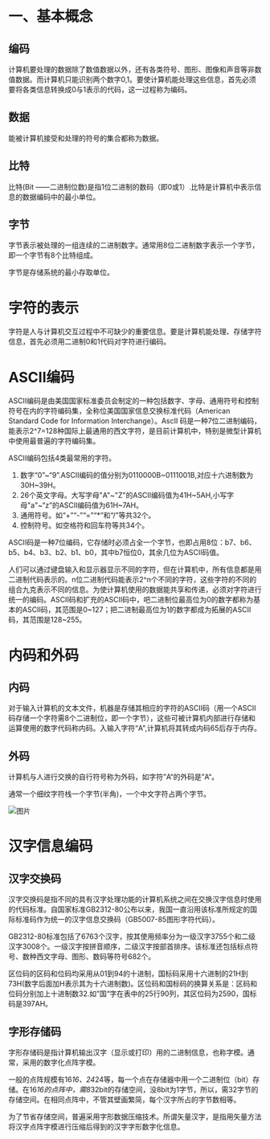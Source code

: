 # 一、基本概念
## 编码
计算机要处理的数据除了数值数据以外，还有各类符号、图形、图像和声音等非数值数据。而计算机只能识别两个数字0,1。要使计算机能处理这些信息，首先必须要将各类信息转换成0与1表示的代码，这一过程称为编码。

## 数据
能被计算机接受和处理的符号的集合都称为数据。

## 比特
比特(Bit ——二进制位数)是指1位二进制的数码（即0或1）.比特是计算机中表示信息的数据编码中的最小单位。

## 字节
字节表示被处理的一组连续的二进制数字。通常用8位二进制数字表示一个字节，即一个字节有8个比特组成。

字节是存储系统的最小存取单位。

# 字符的表示
字符是人与计算机交互过程中不可缺少的重要信息。要是计算机能处理、存储字符信息，首先必须用二进制0和1代码对字符进行编码。

# ASCII编码
ASCII编码是由美国国家标准委员会制定的一种包括数字、字母、通用符号和控制符号在内的字符编码集，全称位美国国家信息交换标准代码（American Standard Code for Information Interchange）。AscII 码是一种7位二进制编码，能表示2^7=128种国际上最通用的西文字符，是目前计算机中，特别是微型计算机中使用最普遍的字符编码集。

ASCII编码包括4类最常用的字符。

1. 数字“0”~“9”.ASCII编码的值分别为0110000B~0111001B,对应十六进制数为30H~39H。
2. 26个英文字母。大写字母"A"~"Z"的ASCII编码值为41H~5AH,小写字母"a"~“z”的ASCII编码值为61H~7AH。
3. 通用符号。如“+”“-”“=”“*”和“/”等共32个。
4. 控制符号。如空格符和回车符等共34个。

ASCII码是一种7位编码，它存储时必须占全一个字节，也即占用8位：b7、b6、b5、b4、b3、b2、b1、b0，其中b7恒位0，其余几位为ASCII码值。

人们可以通过键盘输入和显示器显示不同的字符，但在计算机中，所有信息都是用二进制代码表示的。n位二进制代码能表示2^n个不同的字符，这些字符的不同的组合九克表示不同的信息。为使计算机使用的数据能共享和传递，必须对字符进行统一的编码。ASCII码和扩充的ASCII码中，吧二进制位最高位为0的数字都称为基本的ASCII码，其范围是0~127；把二进制最高位为1的数字都成为拓展的ASCII码，其范围是128~255。

# 内码和外码
## 内码
对于输入计算机的文本文件，机器是存储其相应的字符的ASCII码（用一个ASCII码存储一个字符需8个二进制位，即一个字节），这些可被计算机内部进行存储和运算使用的数字代码称内码。入输入字符“A",计算机将其转成内码65后存于内存。

## 外码
计算机与人进行交换的自行符号称为外码，如字符”A“的外码是”A“。

通常一个细纹字符栈一个字节(半角)，一个中文字符占两个字节。

![图片](https://uploader.shimo.im/f/N9S6oS0Tw1Y4OPbk.png!thumbnail)

# 汉字信息编码
## 汉字交换码
汉字交换码是指不同的具有汉字处理功能的计算机系统之间在交换汉字信息时使用的代码标准。自国家标准GB2312-80公布以来，我国一直沿用该标准所规定的国际标准码作为统一的汉字信息交换码（GB5007-85图形字符代码）。

GB2312-80标准包括了6763个汉字，按其使用频率分为一级汉字3755个和二级汉字3008个。一级汉字按拼音顺序，二级汉字按部首排序。该标准还包括标点符号、数种西文字母、图形、数码等符号682个。

区位码的区码和位码均采用从01到94的十进制，国标码采用十六进制的21H到73H(数字后面加H表示其为十六进制数)。区位码和国标码的换算关系是：区码和位码分别加上十进制数32.如”国“字在表中的25行90列，其区位码为2590，国标码是397AH。

## 字形存储码
字形存储码是指计算机输出汉字（显示或打印）用的二进制信息，也称字模。通常，采用的数字化点阵字模。

一般的点阵规模有16*16、24*24等，每一个点在存储器中用一个二进制位（bit）存储。在16*16的点阵中，需8*32bit的存储空间，没8bit为1字节，所以，需32字节的存储空间。在相同点阵中，不管其壁画繁简，每个汉字所占的字节数相等。

为了节省存储空间，普遍采用字形数据压缩技术。所谓矢量汉字，是指用矢量方法将汉字点阵字模进行压缩后得到的汉字字形数字化信息。

